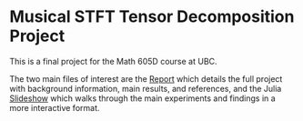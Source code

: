 # Musical STFT Tensor Decomposition Project

This is a final project for the Math 605D course at UBC.

The two main files of interest are the [Report](https://github.com/njericha/TensorDecompSTFT/blob/c1296c7881286c4fa9e885f12bd0d7b946f53b56/Report.pdf) which details the full project with background information, main results, and references, and the Julia [Slideshow](https://github.com/njericha/TensorDecompSTFT/blob/05118a13ef46ab98fe40054d77078c379e2b4403/slideshow.ipynb) which walks through the main experiments and findings in a more interactive format.
